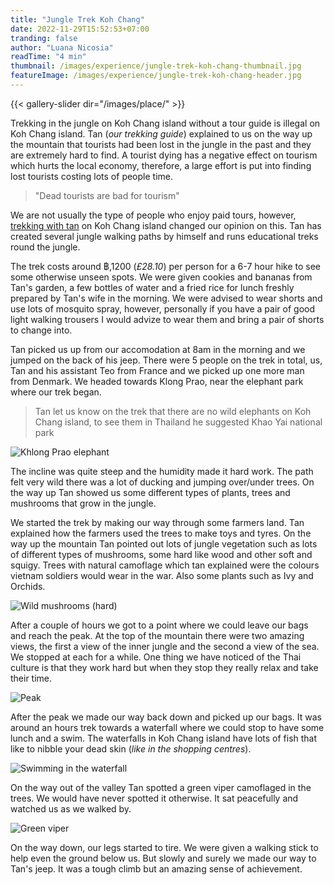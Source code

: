 ```yaml
---
title: "Jungle Trek Koh Chang"
date: 2022-11-29T15:52:53+07:00
tranding: false
author: "Luana Nicosia"
readTime: "4 min"
thumbnail: /images/experience/jungle-trek-koh-chang-thumbnail.jpg
featureImage: /images/experience/jungle-trek-koh-chang-header.jpg
---
```


{{< gallery-slider dir="/images/place/" >}}

Trekking in the jungle on Koh Chang island without a tour guide is illegal on Koh Chang island. Tan (*our trekking guide*) explained to us on the way up the mountain that tourists had been lost in the jungle in the past and they are extremely hard to find. A tourist dying has a negative effect on tourism which hurts the local economy, therefore, a large effort is put into finding lost tourists costing lots of people time.

> "Dead tourists are bad for tourism" 

We are not usually the type of people who enjoy paid tours, however, [trekking with tan](https://www.tripadvisor.com/Attraction_Review-g580110-d14975663-Reviews-Tan_Trekking-Ko_Chang_Trat_Province.html) on Koh Chang island changed our opinion on this. Tan has created several jungle walking paths by himself and runs educational treks round the jungle. 

The trek costs around ฿,1200 (*£28.10*) per person for a 6-7 hour hike to see some otherwise unseen spots. We were given cookies and bananas from Tan's garden, a few bottles of water and a fried rice for lunch freshly prepared by Tan's wife in the morning. We were advised to wear shorts and use lots of mosquito spray, however, personally if you have a pair of good light walking trousers I would advize to wear them and bring a pair of shorts to change into.

Tan picked us up from our accomodation at 8am in the morning and we jumped on the back of his jeep. There were 5 people on the trek in total, us, Tan and his assistant Teo from France and we picked up one more man from Denmark. We headed towards Klong Prao, near the elephant park where our trek began.

> Tan let us know on the trek that there are no wild elephants on Koh Chang island, to see them in Thailand he suggested Khao Yai national park

  ![Khlong Prao elephant](Https://drive.google.com/uc?export=view&id=1s3HZL_mXwVIwa2A_l7D94SH6UC12F2no)

The incline was quite steep and the humidity made it hard work. The path felt very wild there was a lot of ducking and jumping over/under trees. On the way up Tan showed us some different types of plants, trees and mushrooms that grow in the jungle. 

We started the trek by making our way through some farmers land. Tan explained how the farmers used the trees to make toys and tyres. On the way up the mountain Tan pointed out lots of jungle vegetation such as lots of different types of mushrooms, some hard like wood and other soft and squigy. Trees with natural camoflage which tan explained were the colours vietnam soldiers would wear in the war. Also some plants such as Ivy and Orchids. 

![Wild mushrooms (hard)](Https://drive.google.com/uc?export=view&id=15iwK5iZzmkMmVs0LTxkDL2e9NPa2kq6h)

After a couple of hours we got to a point where we could leave our bags and reach the peak. At the top of the mountain there were two amazing views, the first a view of the inner jungle and the second a view of the sea. We stopped at each for a while. One thing we have noticed of the Thai culture is that they work hard but when they stop they really relax and take their time.

![Peak](Https://drive.google.com/uc?export=view&id=10_GTLQo8SsShZMWPqtMy22lnY7rBC_ji)

After the peak we made our way back down and picked up our bags. It was around an hours trek towards a waterfall where we could stop to have some lunch and a swim. The waterfalls in Koh Chang island have lots of fish that like to nibble your dead skin (*like in the shopping centres*). 

![Swimming in the waterfall](Https://drive.google.com/uc?export=view&id=1TRKM7GbDYSM1dJ6S6XXBeiNkz4l5HljF)

On the way out of the valley Tan spotted a green viper camoflaged in the trees. We would have never spotted it otherwise. It sat peacefully and watched us as we walked by.

![Green viper](Https://drive.google.com/uc?export=view&id=1Il6_iV2qXlf5kxa20d_TtD8buSjZSP9W)

On the way down, our legs started to tire. We were given a walking stick to help even the ground below us. But slowly and surely we made our way to Tan's jeep. It was a tough climb but an amazing sense of achievement.
